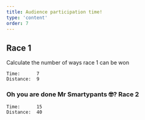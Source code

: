 ```yaml
---
title: Audience participation time!
type: 'content'
order: 7
---
```


## Race 1
Calculate the number of ways race 1 can be won
```
Time:      7
Distance:  9
```

### Oh you are done Mr Smartypants 🤓? Race 2
```
Time:      15
Distance:  40
```
